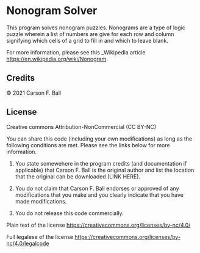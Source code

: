 Nonogram Solver
===============

This program solves nonogram puzzles.  Nonograms are a type of logic puzzle wherein a list of
numbers are give for each row and column signifying which cells of a grid to fill in and which to
leave blank.

For more information, please see this _Wikipedia article <https://en.wikipedia.org/wiki/Nonogram>.


Credits
-------
© 2021 Carson F. Ball

License
-------
Creative commons Attribution-NonCommercial (CC BY-NC)

You can share this code (including your own modifications) as long as the following conditions are
met.  Please see the links below for more information.

1. You state somewehere in the program credits (and documentation if applicable) that Carson F. Ball
is the original author and list the location that the original can be downloaded (LINK HERE).

2. You do not claim that Carson F. Ball endorses or approved of any modifications that you make and
you clearly indicate that you have made modifications.

3. You do not release this code commercially.

Plain text of the license <https://creativecommons.org/licenses/by-nc/4.0/>

Full legalese of the license <https://creativecommons.org/licenses/by-nc/4.0/legalcode>
